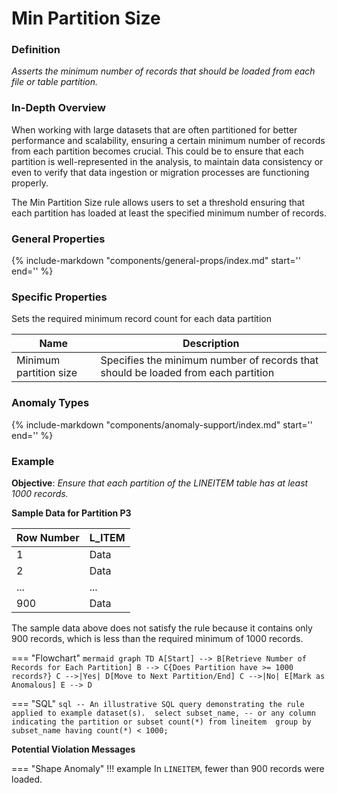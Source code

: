 # Min Partition Size

### Definition

*Asserts the minimum number of records that should be loaded from each file or table partition.*

### In-Depth Overview

When working with large datasets that are often partitioned for better performance and scalability, ensuring a certain minimum number of records from each partition becomes crucial. This could be to ensure that each partition is well-represented in the analysis, to maintain data consistency or even to verify that data ingestion or migration processes are functioning properly.

The Min Partition Size rule allows users to set a threshold ensuring that each partition has loaded at least the specified minimum number of records.

### General Properties

{%
    include-markdown "components/general-props/index.md"
    start='<!-- coverage-only--start -->'
    end='<!-- coverage-only--end -->'
%}

### Specific Properties

Sets the required minimum record count for each data partition

| Name                              | Description |
|-----------------------------------|-------------|
| <div class="text-primary">Minimum partition size</div> | Specifies the minimum number of records that should be loaded from each partition |

### Anomaly Types

{%
    include-markdown "components/anomaly-support/index.md"
    start='<!-- shape-only--start -->'
    end='<!-- shape-only--end -->'
%}

### Example

**Objective**: *Ensure that each partition of the LINEITEM table has at least 1000 records.*

**Sample Data for Partition P3**

| Row Number | L_ITEM |
|------------|-------|
| 1          | Data  |
| 2          | Data  |
| ...        | ...   |
| 900        | Data  |

The sample data above does not satisfy the rule because it contains only 900 records, which is less than the required minimum of 1000 records.

=== "Flowchart"
    ```mermaid
    graph TD
    A[Start] --> B[Retrieve Number of Records for Each Partition]
    B --> C{Does Partition have >= 1000 records?}
    C -->|Yes| D[Move to Next Partition/End]
    C -->|No| E[Mark as Anomalous]
    E --> D
    ```

=== "SQL"
    ```sql
    -- An illustrative SQL query demonstrating the rule applied to example dataset(s). 
    select
        subset_name, -- or any column indicating the partition or subset
        count(*)
    from lineitem 
    group by subset_name
    having count(*) < 1000;
    ```

**Potential Violation Messages**

=== "Shape Anomaly"
    !!! example
        In `LINEITEM`, fewer than 900 records were loaded.
